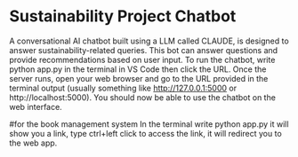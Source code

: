 # Sustainability Project Chatbot

A conversational AI chatbot built using a LLM called CLAUDE, is designed to answer sustainability-related queries. This bot can answer questions and provide recommendations based on user input. 
To run the chatbot, write python app.py in the terminal in VS Code then click the URL.
Once the server runs, open your web browser and go to the URL provided in the terminal output (usually something like http://127.0.0.1:5000 or http://localhost:5000).
You should now be able to use the chatbot on the web interface. 

#for the book management system
In the terminal write python app.py it will show you a link, type ctrl+left click to access the link, it will redirect you to the web app.


